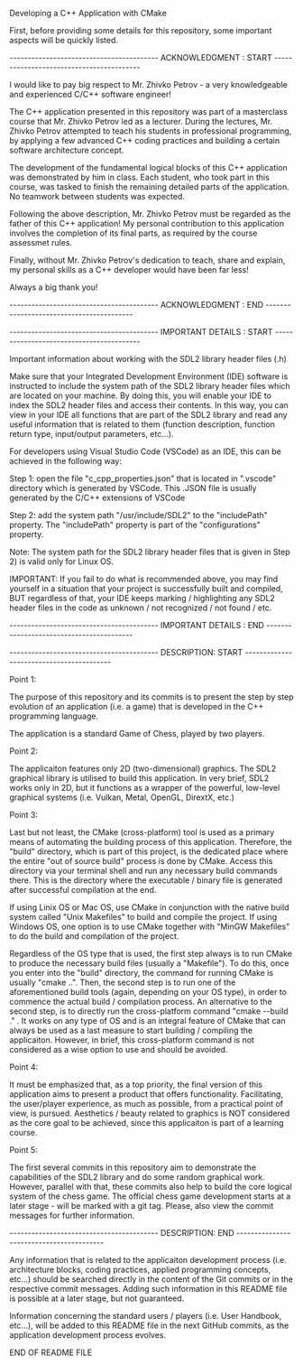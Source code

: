Developing a C++ Application with CMake

First, before providing some details for this repository, some important aspects will be quickly listed.

----------------------------------------- ACKNOWLEDGMENT : START -----------------------------------------

I would like to pay big respect to  Mr. Zhivko Petrov - a very knowledgeable and experienced C/C++ software engineer!

The C++ application presented in this repository was part of a masterclass course that Mr. Zhivko Petrov led as a lecturer.
During the lectures, Mr. Zhivko Petrov attempted to teach his students in professional programming, by applying a few advanced C++ coding practices and
building a certain software architecture concept.

The development of the fundamental logical blocks of this C++ application was demonstrated by him in class.
Each student, who took part in this course, was tasked to finish the remaining detailed parts of the application.
No teamwork between students was expected.

Following the above description, Mr. Zhivko Petrov must be regarded as the father of this C++ application!
My personal contribution to this application involves the completion of its final parts, as required by the course assessmet rules. 

Finally, without Mr. Zhivko Petrov's dedication to teach, share and explain, my personal skills as a C++ developer would have been far less!

Always a big thank you!

----------------------------------------- ACKNOWLEDGMENT : END -----------------------------------------



----------------------------------------- IMPORTANT DETAILS : START -----------------------------------------

Important information about working with the SDL2 library header files (.h)

Make sure that your Integrated Development Environment (IDE) software is instructed to
include the system path of the SDL2 library header files which are located on your machine.
By doing this, you will enable your IDE to index the SDL2 header files and access their contents.
In this way, you can view in your IDE all functions that are part of the SDL2 library and read any useful information
that is related to them (function description, function return type, input/output parameters, etc...).

For developers using Visual Studio Code (VSCode) as an IDE, this can be achieved in the following way:

Step 1: open the file "c_cpp_properties.json" that is located in ".vscode" directory which is generated by VSCode.
        This .JSON file is usually generated by the C/C++ extensions of VSCode

Step 2: add the system path "/usr/include/SDL2" to the "includePath" property.
        The "includePath" property is part of the "configurations" property.

Note: The system path for the SDL2 library header files that is given in Step 2) is valid only for Linux OS.


IMPORTANT:
If you fail to do what is recommended above, you may find yourself in a situation that your project is successfully built and compiled, BUT regardless of that, your IDE keeps marking / highlighting any SDL2 header files in the code as unknown / not recognized / not found / etc. 

----------------------------------------- IMPORTANT DETAILS : END -----------------------------------------


----------------------------------------- DESCRIPTION: START -----------------------------------------

Point 1: 

The purpose of this repository and its commits is to present the step by step evolution of an application (i.e. a game) that is developed in the C++ programming language.

The application is a standard Game of Chess, played by two players.

Point 2:

The applicaiton features only 2D (two-dimensional) graphics.
The SDL2 graphical library is utilised to build this application. 
In very brief, SDL2 works only in 2D, but it functions as a wrapper of the powerful, low-level graphical systems (i.e. Vulkan, Metal, OpenGL, DirextX, etc.)

Point 3:

Last but not least, the CMake (cross-platform) tool is used as a primary means of automating the building process of this application.
Therefore, the "build" directory, which is part of this project, is the dedicated place where the entire "out of source build" process is done by CMake.
Access this directory via your terminal shell and run any necessary build commands there.
This is the directory where the executable / binary file is generated after successful compilation at the end.

If using Linix OS or Mac OS, use CMake in conjunction with the native build system called "Unix Makefiles" to build and compile the project.
If using Windows OS, one option is to use CMake together with "MinGW Makefiles" to do the build and compilation of the project.

Regardless of the OS type that is used, the first step always is to run CMake to produce the necessary build files (usually a "Makefile").
To do this, once you enter into the "build" directory, the command for running CMake is usually "cmake ..".
Then, the second step is to run one of the aforementioned build tools (again, depending on your OS type), in order to commence the actual build / compilation process. 
An alternative to the second step, is to directly run the cross-platform command "cmake --build ." . It works on any type of OS and is an integral feature of CMake that can always be used as a last measure to start building / compiling the applicaiton. However, in brief, this cross-platform command is not considered as a wise option to use and should be avoided.

Point 4:

It must be emphasized that, as a top priority, the final version of this application aims to present a product that offers functionality. Facilitating, the user/player experience, as much as possible, from a practical point of view, is pursued.
Aesthetics / beauty related to graphics is NOT considered as the core goal to be achieved, since this applicaiton is part of a learning course.

Point 5:

The first several commits in this repository aim to demonstrate the capabilities of the SDL2 library and do some random graphical work.
However, parallel with that, these commits also help to build the core logical system of the chess game.
The official chess game development starts at a later stage - will be marked with a git tag.
Please, also view the commit messages for further information.

----------------------------------------- DESCRIPTION: END -----------------------------------------

Any information that is related to the applicaiton development process (i.e. architecture blocks, coding practices, applied programming concepts, etc...) should be searched directly in the content of the Git commits or in the respective commit messages. Adding such information in this README file is possible at a later stage, but not guaranteed.

Information concerning the standard users / players (i.e. User Handbook, etc...), will be added to this README file in the next GitHub commits, as the application development process evolves.


END OF README FILE
